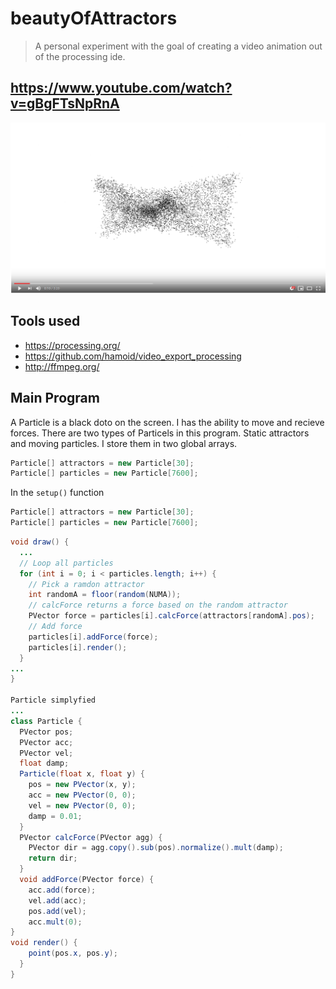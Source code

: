 # beautyOfAttractors 
> A personal experiment with the goal of creating a video animation out of the processing ide.

## https://www.youtube.com/watch?v=gBgFTsNpRnA

![beautyOfAttractors](/Capture.png)

## Tools used
* https://processing.org/
* https://github.com/hamoid/video_export_processing
* http://ffmpeg.org/

## Main Program
A Particle is a black doto on the screen. I has the ability to move and recieve forces. There are two types of Particels in this program. Static attractors and moving particles. I store them in two global arrays.

```java
Particle[] attractors = new Particle[30];
Particle[] particles = new Particle[7600];
```
In the ``setup()`` function

```java
Particle[] attractors = new Particle[30];
Particle[] particles = new Particle[7600];
```



```java
void draw() {
  ...
  // Loop all particles
  for (int i = 0; i < particles.length; i++) {
    // Pick a ramdon attractor
    int randomA = floor(random(NUMA));
    // calcForce returns a force based on the random attractor
    PVector force = particles[i].calcForce(attractors[randomA].pos);
    // Add force
    particles[i].addForce(force);
    particles[i].render();
  }
...
}

Particle simplyfied
...
class Particle {
  PVector pos;
  PVector acc;
  PVector vel;
  float damp;
  Particle(float x, float y) {
    pos = new PVector(x, y);
    acc = new PVector(0, 0);
    vel = new PVector(0, 0);
    damp = 0.01;
  }
  PVector calcForce(PVector agg) {
    PVector dir = agg.copy().sub(pos).normalize().mult(damp);
    return dir;
  }
  void addForce(PVector force) {
    acc.add(force);
    vel.add(acc);
    pos.add(vel);
    acc.mult(0);
}
void render() {
    point(pos.x, pos.y);
  }
}
```
